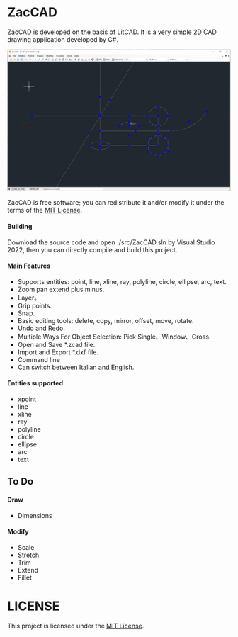 # ZacCAD
ZacCAD is developed on the basis of LitCAD. It is a very simple 2D CAD drawing application developed by C#.

![cover](doc/images/zaccad.png)

ZacCAD is free software; you can redistribute it and/or modify it under the terms of the [MIT License](https://opensource.org/licenses/MIT).


#### Building

Download the source code and open ./src/ZacCAD.sln by Visual Studio 2022, then you can directly compile and build this project.


#### Main Features

* Supports entities: point, line, xline, ray, polyline, circle, ellipse, arc, text.
* Zoom pan extend plus minus.
* Layer。
* Grip points.
* Snap.
* Basic editing tools: delete, copy, mirror, offset, move, rotate.
* Undo and Redo.
* Multiple Ways For Object Selection: Pick Single、Window、Cross.
* Open and Save *.zcad file.
* Import and Export *.dxf file.
* Command line
* Can switch between Italian and English.


#### Entities supported

* xpoint
* line
* xline
* ray
* polyline
* circle
* ellipse
* arc
* text


## To Do

#### Draw

* Dimensions


#### Modify

* Scale
* Stretch
* Trim
* Extend
* Fillet



# LICENSE

This project is licensed under the [MIT License](LICENSE).

